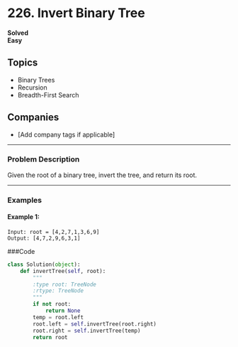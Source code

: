 # 226. Invert Binary Tree

**Solved**  
**Easy**

## Topics  
- Binary Trees  
- Recursion  
- Breadth-First Search  

## Companies  
- [Add company tags if applicable]

---

### Problem Description

Given the root of a binary tree, invert the tree, and return its root.

---

### Examples

#### Example 1:
```plaintext
Input: root = [4,2,7,1,3,6,9]
Output: [4,7,2,9,6,3,1]
```

###Code

```python
class Solution(object):
    def invertTree(self, root):
        """
        :type root: TreeNode
        :rtype: TreeNode
        """
        if not root:
            return None
        temp = root.left
        root.left = self.invertTree(root.right)
        root.right = self.invertTree(temp)
        return root
